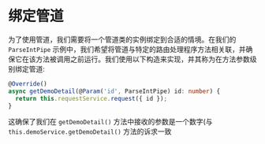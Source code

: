 # 绑定管道

为了使用管道，我们需要将一个管道类的实例绑定到合适的情境。在我们的 `ParseIntPipe` 示例中，我们希望将管道与特定的路由处理程序方法相关联，并确保它在该方法被调用之前运行。我们使用以下构造来实现，并其称为在方法参数级别绑定管道:

```ts
@Override()
async getDemoDetail(@Param('id', ParseIntPipe) id: number) {
  return this.requestService.request({ id });
}
```

这确保了我们在 `getDemoDetail()` 方法中接收的参数是一个数字(与 `this.demoService.getDemoDetail()` 方法的诉求一致